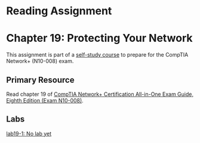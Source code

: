 # Reading Assignment
# Chapter 19: Protecting Your Network
This assignment is part of a [self-study course](../README.md) to prepare for the CompTIA Network+ (N10-008) exam.
## Primary Resource
Read chapter 19 of [CompTIA Network+ Certification All-in-One Exam Guide, Eighth Edition (Exam N10-008)](https://www.amazon.com/CompTIA-Network-Certification-N10-008-Comptia/dp/1264269056).
## Labs
[lab19-1: No lab yet](lab19-1.md)</br>
